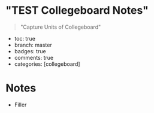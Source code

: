 # "TEST Collegeboard Notes"
> "Capture Units of Collegeboard"

- toc: true
- branch: master
- badges: true
- comments: true
- categories: [collegeboard]

# Notes

- Filler